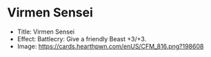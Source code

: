 # Virmen Sensei
- Title:  Virmen Sensei
- Effect:  Battlecry: Give a friendly Beast +3/+3.
- Image:  https://cards.hearthpwn.com/enUS/CFM_816.png?198608

